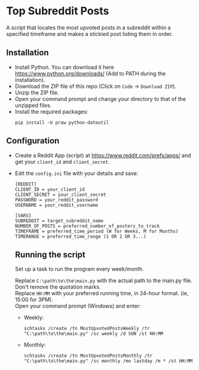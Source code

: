 # Top Subreddit Posts
A script that locates the most upvoted posts in a subreddit within a specified timeframe and makes a stickied post listing them in order.

## Installation
- Install Python. You can download it here https://www.python.org/downloads/ (Add to PATH during the installation).  
- Download the ZIP file of this repo (Click on ```Code``` -> ```Download ZIP```).
- Unzip the ZIP file.
- Open your command prompt and change your directory to that of the unzipped files.  
- Install the required packages:
  ```
  pip install -U praw python-dateutil
  ```
## Configuration
- Create a Reddit App (script) at https://www.reddit.com/prefs/apps/ and get your ```client_id``` and ```client_secret```.  
- Edit the ```config.ini``` file with your details and save:
  ```
  [REDDIT]
  CLIENT_ID = your_client_id
  CLIENT_SECRET = your_client_secret
  PASSWORD = your_reddit_password
  USERNAME = your_reddit_username
  
  [VARS]
  SUBREDDIT = target_subreddit_name
  NUMBER_OF_POSTS = preferred_number_of_posters_to_track
  TIMEFRAME = preferred_time_period (W for Weeks, M for Months)
  TIMERANGE = preferred_time_range (1 OR 2 OR 3...)
  ```

  ## Running the script
  Set up a task to run the program every week/month.
  
  Replace ```C:\path\to\the\main.py``` with the actual path to the main.py file. Don't remove the quotation marks.    
  Replace ```HH:MM``` with your preferred running time, in 24-hour format. (ie, 15:00 for 3PM).  
  Open your command prompt (Windows) and enter:  
    - Weekly:
      ```
      schtasks /create /tn MostUpvotedPostsWeekly /tr "C:\path\to\the\main.py" /sc weekly /d SUN /st HH:MM
      ```

    - Monthly:
      ```
      schtasks /create /tn MostUpvotedPostsMonthly /tr "C:\path\to\the\main.py" /sc monthly /mo lastday /m * /st HH:MM
      ```

  
